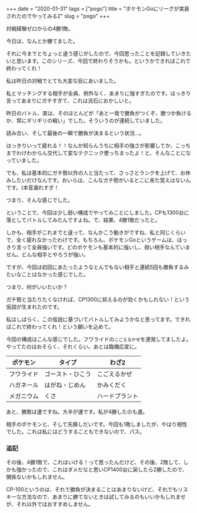 +++
date = "2020-01-31"
tags = ["pogo"]
title = "ポケモンGoにリーグが実装されたのでやってみる2"
slug = "pogo"
+++

対戦経験ゼロからの4勝1敗。

今日は、なんとか勝てました。

それに今までとちょっと違う感じがしたので、今回思ったことを記録していきたいと思います。このシリーズ、今回で終わりそうかも。というかできればこれで終わってくれ！

私は昨日の対戦でとても大変な目にあいました。

私とマッチングする相手が全員、例外なく、あまりに強すぎたのです。はっきり言ってあまりにガチすぎて、これは流石におかしいと。

昨日のバトル、実は、そのほとんどが「あと一発で勝負がつくぞ、勝つか負けるか、常にギリギリの戦い」でした。そういうのが連続していました。

読み合い、そして最後の一瞬で勝負が決まるという状況...。

はっきりいって疲れる！！なんか知らんうちに相手の強さが影響してか、こっちまでわけわからん交代して変なテクニック使っちまったよ！と、そんなことになっていました。

でも、私は基本的にガチ勢以外の人と当たって、さっさとランクを上げて、お休みしたいだけなんです。おいらは、こんなガチ勢がいるとこに来た覚えはないんです。(本音漏れすぎ！

つまり、そんな感じでした。

ということで、今回は少し弱い構成でやってみことにしました。CPも1300台に落としてバトルしてみたんですよね。で、結果、4勝1敗だったと。

しかも、相手がこれまでと違って、なんかこう動きがですね、私と同じくらいで、全く疲れなかったわけです。もちろん、ポケモンGoというゲームは、はっきり言って全員強いです。どのポケモンも基本的に強いし、弱い相手なんていません。どんな相手とやろうが強い。

ですが、今回は初回にあたったようなとんでもない相手と連続5回も勝負するみたいなことはなかった感じでした。

つまり、何がいいたいか？

ガチ勢と当たりたくなければ、CP1300に抑えるのが効くかもしれない！という仮説が生まれたのです。

私はしばらく、この仮説に基づいてバトルしてみようかなと思ってます。できればこれで終わってくれ！という願いを込めて。

今回の構成はこんな感じでした。フワライドの`こごえるかぜ`を連発してましたよ。やってたのはおそらく、それくらい。あとは臨機応変に。

|ポケモン|タイプ|わざ2|
|---|---|---|
|フワライド|ゴースト・ひこう|こごえるかぜ|
|ハガネール|はがね・じめん|かみくだく|
|メガニウム|くさ|ハードプラント|

あと、勝敗は運ですね。大半が運です。私が4勝したのも運。

相手のポケモンと、そして先鋒しだいです。今回も1敗しましたが、やはり相性でした。これは私にはどうすることもできないので、パス。

### 追記

その後、4勝1敗で、これはいける！って思ったんだけど、その後、2敗して、しかも強かったので、これはダメだなと思いCP1400台に戻したら2勝したので、関係ないかもしれません。

CP-100というのは、それで勝負が決まることはあまりないけど、それでもリスキーな方法なので、あまりに勝てないときは試してみるのもいいかもしれませが、それ以外ではおすすめしません。

